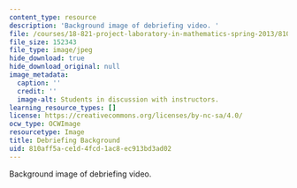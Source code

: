 ```yaml
---
content_type: resource
description: 'Background image of debriefing video. '
file: /courses/18-821-project-laboratory-in-mathematics-spring-2013/810aff5ace1d4fcd1ac8ec913bd3ad02_MIT18_821S13_debrief_bg.jpg
file_size: 152343
file_type: image/jpeg
hide_download: true
hide_download_original: null
image_metadata:
  caption: ''
  credit: ''
  image-alt: Students in discussion with instructors.
learning_resource_types: []
license: https://creativecommons.org/licenses/by-nc-sa/4.0/
ocw_type: OCWImage
resourcetype: Image
title: Debriefing Background
uid: 810aff5a-ce1d-4fcd-1ac8-ec913bd3ad02
---
```

Background image of debriefing video. 